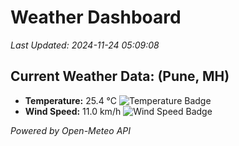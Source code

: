 
# Weather Dashboard

_Last Updated: 2024-11-24 05:09:08_

## Current Weather Data: (Pune, MH)
- **Temperature:** 25.4 °C ![Temperature Badge](https://img.shields.io/badge/Temperature-Medium%20Temp-green)
- **Wind Speed:** 11.0 km/h ![Wind Speed Badge](https://img.shields.io/badge/Wind%20Speed-Low%20Wind-blue)

*Powered by Open-Meteo API*

